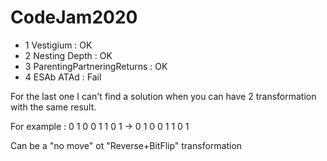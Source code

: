 # CodeJam2020

- 1 Vestigium : OK
- 2 Nesting Depth : OK
- 3 ParentingPartneringReturns : OK
- 4 ESAb ATAd : Fail

For the last one I can't find a solution when you can have 2 transformation with the same result.

For example : 0 1 0 0 1 1 0 1 -> 0 1 0 0 1 1 0 1

Can be a "no move" ot "Reverse+BitFlip" transformation 